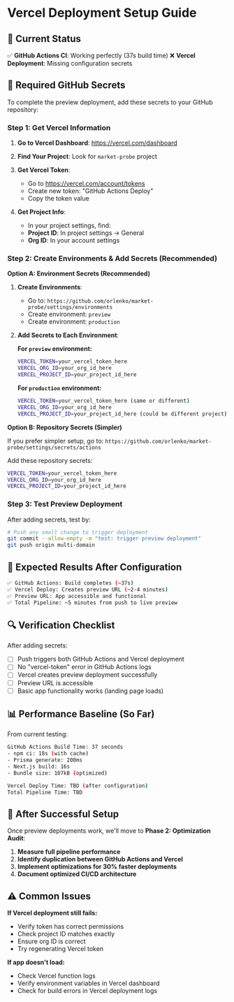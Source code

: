 # Vercel Deployment Setup Guide

## 🎯 **Current Status**
✅ **GitHub Actions CI**: Working perfectly (37s build time)
❌ **Vercel Deployment**: Missing configuration secrets

## 🔧 **Required GitHub Secrets**

To complete the preview deployment, add these secrets to your GitHub repository:

### **Step 1: Get Vercel Information**

1. **Go to Vercel Dashboard**: https://vercel.com/dashboard
2. **Find Your Project**: Look for `market-probe` project
3. **Get Vercel Token**:
   - Go to https://vercel.com/account/tokens
   - Create new token: "GitHub Actions Deploy"
   - Copy the token value

4. **Get Project Info**:
   - In your project settings, find:
   - **Project ID**: In project settings → General
   - **Org ID**: In your account settings

### **Step 2: Create Environments & Add Secrets (Recommended)**

**Option A: Environment Secrets (Recommended)**

1. **Create Environments**:
   - Go to: `https://github.com/orlenko/market-probe/settings/environments`
   - Create environment: `preview`
   - Create environment: `production`

2. **Add Secrets to Each Environment**:

   **For `preview` environment:**
   ```bash
   VERCEL_TOKEN=your_vercel_token_here
   VERCEL_ORG_ID=your_org_id_here
   VERCEL_PROJECT_ID=your_project_id_here
   ```

   **For `production` environment:**
   ```bash
   VERCEL_TOKEN=your_vercel_token_here (same or different)
   VERCEL_ORG_ID=your_org_id_here
   VERCEL_PROJECT_ID=your_project_id_here (could be different project)
   ```

**Option B: Repository Secrets (Simpler)**

If you prefer simpler setup, go to: `https://github.com/orlenko/market-probe/settings/secrets/actions`

Add these repository secrets:
```bash
VERCEL_TOKEN=your_vercel_token_here
VERCEL_ORG_ID=your_org_id_here
VERCEL_PROJECT_ID=your_project_id_here
```

### **Step 3: Test Preview Deployment**

After adding secrets, test by:

```bash
# Push any small change to trigger deployment
git commit --allow-empty -m "test: trigger preview deployment"
git push origin multi-domain
```

## 🎯 **Expected Results After Configuration**

```bash
✅ GitHub Actions: Build completes (~37s)
✅ Vercel Deploy: Creates preview URL (~2-4 minutes)
✅ Preview URL: App accessible and functional
✅ Total Pipeline: ~5 minutes from push to live preview
```

## 🔍 **Verification Checklist**

After adding secrets:
- [ ] Push triggers both GitHub Actions and Vercel deployment
- [ ] No "vercel-token" error in GitHub Actions logs
- [ ] Vercel creates preview deployment successfully
- [ ] Preview URL is accessible
- [ ] Basic app functionality works (landing page loads)

## 📊 **Performance Baseline (So Far)**

From current testing:
```bash
GitHub Actions Build Time: 37 seconds
- npm ci: 18s (with cache)
- Prisma generate: 200ms
- Next.js build: 16s
- Bundle size: 107kB (optimized)

Vercel Deploy Time: TBD (after configuration)
Total Pipeline Time: TBD
```

## 🚀 **After Successful Setup**

Once preview deployments work, we'll move to **Phase 2: Optimization Audit**:

1. **Measure full pipeline performance**
2. **Identify duplication between GitHub Actions and Vercel**
3. **Implement optimizations for 30% faster deployments**
4. **Document optimized CI/CD architecture**

## ⚠️ **Common Issues**

**If Vercel deployment still fails:**
- Verify token has correct permissions
- Check project ID matches exactly
- Ensure org ID is correct
- Try regenerating Vercel token

**If app doesn't load:**
- Check Vercel function logs
- Verify environment variables in Vercel dashboard
- Check for build errors in Vercel deployment logs
